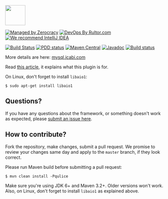 <img src="http://img.jcabi.com/logo-square.png" width="64px" height="64px" />

[![Managed by Zerocracy](http://www.0crat.com/badge/C3RUBL5H9.svg)](http://www.0crat.com/p/C3RUBL5H9)
[![DevOps By Rultor.com](http://www.rultor.com/b/jcabi/jcabi-mysql-maven-plugin)](http://www.rultor.com/p/jcabi/jcabi-mysql-maven-plugin)
[![We recommend IntelliJ IDEA](http://img.teamed.io/intellij-idea-recommend.svg)](https://www.jetbrains.com/idea/)

[![Build Status](https://travis-ci.org/jcabi/jcabi-mysql-maven-plugin.svg?branch=master)](https://travis-ci.org/jcabi/jcabi-mysql-maven-plugin)
[![PDD status](http://www.0pdd.com/svg?name=jcabi/jcabi-mysql-maven-plugin)](http://www.0pdd.com/p?name=jcabi/jcabi-mysql-maven-plugin)
[![Maven Central](https://maven-badges.herokuapp.com/maven-central/com.jcabi/jcabi-mysql-maven-plugin/badge.svg)](https://maven-badges.herokuapp.com/maven-central/com.jcabi/jcabi-mysql-maven-plugin)
[![Javadoc](https://javadoc-emblem.rhcloud.com/doc/com.jcabi/jcabi-mysql-maven-plugin/badge.svg)](http://www.javadoc.io/doc/com.jcabi/jcabi-mysql-maven-plugin)
[![Build status](https://ci.appveyor.com/api/projects/status/3axyj0ho4xjc5i5k)](https://ci.appveyor.com/project/yegor256/jcabi-mysql-maven-plugin)

More details are here: [mysql.jcabi.com](http://mysql.jcabi.com/index.html)

Read [this article](http://www.yegor256.com/2014/05/21/mysql-maven-plugin.html),
it explains what this plugin is for.

On Linux, don't forget to install `libaio1`:

```
$ sudo apt-get install libaio1
```

## Questions?

If you have any questions about the framework, or something doesn't work as expected,
please [submit an issue here](https://github.com/jcabi/jcabi-mysql-maven-plugin/issues/new).

## How to contribute?

Fork the repository, make changes, submit a pull request.
We promise to review your changes same day and apply to
the `master` branch, if they look correct.

Please run Maven build before submitting a pull request:

```
$ mvn clean install -Pqulice
```

Make sure you're using JDK 6+ and Maven 3.2+. Older versions won't work.
Also, on Linux, don't forget to install `libaio1` as explained above.
